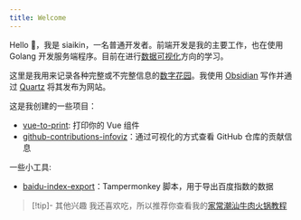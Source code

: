 ```yaml
---
title: Welcome
---
```

Hello 🙋，我是 siaikin，一名普通开发者。前端开发是我的主要工作，也在使用 Golang 开发服务端程序。目前在进行[数据可视化](./数据可视化)方向的学习。

这里是我用来记录各种完整或不完整信息的[数字花园](https://maggieappleton.com/garden-history)。我使用 [Obsidian](https://obsidian.md/) 写作并通过 [Quartz](https://github.com/jackyzha0/quartz) 将其发布为网站。

这是我创建的一些项目：
- [vue-to-print](https://github.com/siaikin/vue-to-print): 打印你的 Vue 组件
- [github-contributions-infoviz](https://github-contributions-infoviz.netlify.app/)：通过可视化的方式查看 GitHub 仓库的贡献信息

一些小工具: 
- [baidu-index-export](https://github.com/siaikin/baidu-index-export)：Tampermonkey 脚本，用于导出百度指数的数据

> [!tip]- 其他兴趣
> 我还喜欢吃，所以推荐你查看我的[家常潮汕牛肉火锅教程](家常潮汕牛肉火锅教程.md)

